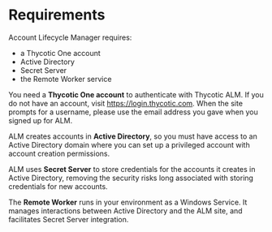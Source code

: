 ﻿[title]: # (Requirements)
[tags]: # (,)
[priority]: # (1100)
# Requirements

Account Lifecycle Manager requires:

* a Thycotic One account
* Active Directory
* Secret Server
* the Remote Worker service

You need a **Thycotic One account** to authenticate with Thycotic ALM. If you do not have an account, visit <https://login.thycotic.com>. When the site prompts for a username, please use the email address you gave when you signed up for ALM.

ALM creates accounts in **Active Directory**, so you must have access to an Active Directory domain where you can set up a privileged account with account creation permissions.

ALM uses **Secret Server** to store credentials for the accounts it creates in Active Directory, removing the security risks long associated with storing credentials for new accounts.

The **Remote Worker** runs in your environment as a Windows Service. It manages interactions between Active Directory and the ALM site, and facilitates Secret Server integration.

